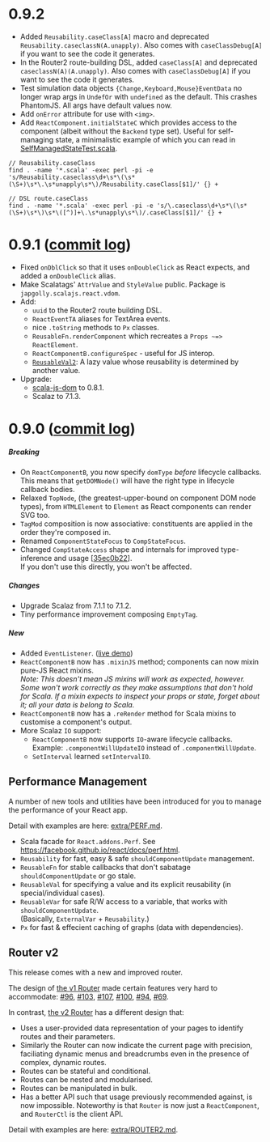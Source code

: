 # 0.9.2

* Added `Reusability.caseClass[A]` macro and deprecated `Reusability.caseclassN(A.unapply)`.
  Also comes with `caseClassDebug[A]` if you want to see the code it generates.
* In the Router2 route-building DSL, added `caseClass[A]` and deprecated `caseclassN(A)(A.unapply)`.
  Also comes with `caseClassDebug[A]` if you want to see the code it generates.
* Test simulation data objects `{Change,Keyboard,Mouse}EventData` no longer wrap
  args in `UndefOr` with `undefined` as the default. This crashes PhantomJS.
  All args have default values now.
* Add `onError` attribute for use with `<img>`.
* Add `ReactComponent.initialStateC` which provides access to the component (albeit without the `Backend` type set).
  Useful for self-managing state, a minimalistic example of which you can read in
  [SelfManagedStateTest.scala](../test/src/test/scala/japgolly/scalajs/react/SelfManagedStateTest.scala).

```
// Reusability.caseClass
find . -name '*.scala' -exec perl -pi -e 's/Reusability.caseclass\d+\s*\(\s*(\S+)\s*\.\s*unapply\s*\)/Reusability.caseClass[$1]/' {} +

// DSL route.caseClass
find . -name '*.scala' -exec perl -pi -e 's/\.caseclass\d+\s*\(\s*(\S+)\s*\)\s*\([^)]+\.\s*unapply\s*\)/.caseClass[$1]/' {} +
```


# 0.9.1 ([commit log](https://github.com/japgolly/scalajs-react/compare/v0.9.0...v0.9.1))

* Fixed `onDblClick` so that it uses `onDoubleClick` as React expects, and
  added a `onDoubleClick` alias.
* Make Scalatags' `AttrValue` and `StyleValue` public. Package is `japgolly.scalajs.react.vdom`.
* Add:
  * `uuid` to the Router2 route building DSL.
  * `ReactEventTA` aliases for TextArea events.
  * nice `.toString` methods to `Px` classes.
  * `ReusableFn.renderComponent` which recreates a `Props ~=> ReactElement`.
  * `ReactComponentB.configureSpec` - useful for JS interop.
  * [`ReusableVal2`](../extra/PERF.md#reusableval2): A lazy value whose reusability is determined by another value.
* Upgrade:
  * [scala-js-dom](https://github.com/scala-js/scala-js-dom) to 0.8.1.
  * Scalaz to 7.1.3.


# 0.9.0 ([commit log](https://github.com/japgolly/scalajs-react/compare/v0.8.4...v0.9.0))

##### Breaking
* On `ReactComponentB`, you now specify `domType` *before* lifecycle callbacks.
  This means that `getDOMNode()` will have the right type in lifecycle callback bodies.
* Relaxed `TopNode`, (the greatest-upper-bound on component DOM node types), from `HTMLElement` to `Element` as React components can render SVG too.
* `TagMod` composition is now associative: constituents are applied in the order they're composed in.
* Renamed `ComponentStateFocus` to `CompStateFocus`.
* Changed `CompStateAccess` shape and internals for improved type-inference and usage [[35ec0b22](https://github.com/japgolly/scalajs-react/commit/35ec0b22dc8790d4966895d84d2ac7accb457a6b)].
  <br>If you don't use this directly, you won't be affected.

##### Changes
* Upgrade Scalaz from 7.1.1 to 7.1.2.
* Tiny performance improvement composing `EmptyTag`.

##### New
* Added `EventListener`. ([live demo](https://japgolly.github.io/scalajs-react/#examples/event-listener))
* `ReactComponentB` now has `.mixinJS` method; components can now mixin pure-JS React mixins.
  <br>*Note: This doesn't mean JS mixins will work as expected, however.
  Some won't work correctly as they make assumptions that don't hold for Scala.
  If a mixin expects to inspect your props or state, forget about it; all your data is belong to Scala.*
* `ReactComponentB` now has a `.reRender` method for Scala mixins to customise a component's output.
* More Scalaz `IO` support:
  * `ReactComponentB` now supports `IO`-aware lifecycle callbacks.
    <br>Example: `.componentWillUpdateIO` instead of `.componentWillUpdate`.
  * `SetInterval` learned `setIntervalIO`.

## Performance Management
A number of new tools and utilities have been introduced for you to manage the performance of your React app.

Detail with examples are here: [extra/PERF.md](../extra/PERF.md).

* Scala facade for `React.addons.Perf`. See https://facebook.github.io/react/docs/perf.html.
* `Reusability` for fast, easy & safe `shouldComponentUpdate` management.
* `ReusableFn` for stable callbacks that don't sabatage `shouldComponentUpdate` or go stale.
* `ReusableVal` for specifying a value and its explicit reusability (in special/individual cases).
* `ReusableVar` for safe R/W access to a variable, that works with `shouldComponentUpdate`.
  <br>(Basically, `ExternalVar` + `Reusability`.)
* `Px` for fast & effecient caching of graphs (data with dependencies).

## Router v2

This release comes with a new and improved router.

The design of [the v1 Router](../extra/ROUTER.md)
made certain features very hard to accommodate:
[#96](https://github.com/japgolly/scalajs-react/issues/96),
[#103](https://github.com/japgolly/scalajs-react/issues/103),
[#107](https://github.com/japgolly/scalajs-react/issues/107),
[#100](https://github.com/japgolly/scalajs-react/issues/100),
[#94](https://github.com/japgolly/scalajs-react/issues/94),
[#69](https://github.com/japgolly/scalajs-react/issues/69).

In contrast, [the v2 Router](../extra/ROUTER2.md) has a different design that:

* Uses a user-provided data representation of your pages to identify routes and their parameters.
* Similarly the Router can now indicate the current page with precision, faciliating dynamic menus and breadcrumbs even in the presence of complex, dynamic routes.
* Routes can be stateful and conditional.
* Routes can be nested and modularised.
* Routes can be manipulated in bulk.
* Has a better API such that usage previously recommended against, is now impossible. Noteworthy is that `Router` is now just a `ReactComponent`, and `RouterCtl` is the client API.

Detail with examples are here: [extra/ROUTER2.md](../extra/ROUTER2.md).
